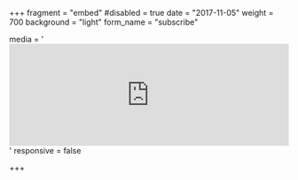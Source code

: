+++
fragment = "embed"
#disabled = true
date = "2017-11-05"
weight = 700
background = "light"
form_name = "subscribe"

media = '<iframe src="https://landing.mailerlite.com/webforms/landing/u5o3e4" style="border: none; width: 100%; height: 185px;"></iframe>'
responsive = false

+++
